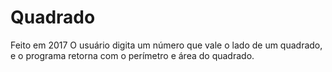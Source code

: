 # Quadrado
Feito em 2017
O usuário digita um número que vale o lado de um quadrado, e o programa retorna com o perímetro e área do quadrado.
